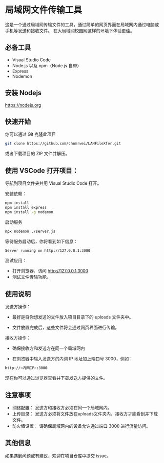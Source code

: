 # 局域网文件传输工具
这是一个通过局域网传输文件的工具，通过简单的网页界面在局域网内通过电脑或手机等发送和接收文件。
在大局域网校园网这样的环境下体验更佳。

## 必备工具
- Visual Studio Code
- Node.js 以及 npm（Node.js 自带）
- Express
- Nodemon

## 安装 Nodejs
https://nodejs.org

## 快速开始
你可以通过 Git 克隆此项目
```sh
git clone https://github.com/chnmrwei/LANFileXfer.git
```
或者下载项目的 ZIP 文件并解压。


## 使用 VSCode 打开项目：

导航到项目文件夹并用 Visual Studio Code 打开。

安装依赖：

```sh
npm install
npm install express
npm install -g nodemon
```
启动服务

```sh
npx nodemon ./server.js
```
等待服务启动后，你将看到如下信息：

```sh
Server running on http://127.0.0.1:3000
```
测试应用：

- 打开浏览器，访问 http://127.0.0.1:3000
- 测试文件传输功能。

## 使用说明
发送方操作：

- 最好是将你想发送的文件放入项目目录下的 uploads 文件夹中。

- 文件放置完成后，这些文件将会通过网页界面进行传输。

接收方操作：

- 确保接收方和发送方在同一个局域网内

- 在浏览器中输入发送方的内网 IP 地址加上端口号 3000，例如：

```sh
http://<内网IP>:3000
```
现在你可以通过浏览器查看并下载发送方提供的文件。

## 注意事项

- 网络配置： 发送方和接收方必须在同一个局域网内。
- 上传目录： 发送方必须将文件放在uploads文件夹内，接收方才能看到并下载文件。
- 防火墙设置： 请确保局域网内的设备允许通过端口 3000 进行流量访问。

## 其他信息
如果遇到问题或有建议，欢迎在项目仓库中提交 issue。
